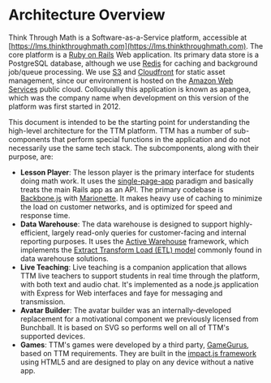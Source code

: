 # Architecture Overview

Think Through Math is a Software-as-a-Service platform, accessible at [https://lms.thinkthroughmath.com](https://lms.thinkthroughmath.com). The core platform is a [Ruby on Rails](http://rubyonrails.org) Web application. Its primary data store is a PostgreSQL database, although we use [Redis](http://redis.io/) for caching and background job/queue processing. We use [S3](http://aws.amazon.com/s3/) and [Cloudfront](http://aws.amazon.com/cloudfront/) for static asset management, since our environment is hosted on the [Amazon Web Services](http://aws.amazon.com/) public cloud. Colloquially this application is known as apangea, which was the company name when development on this version of the platform was first started in 2012.

This document is intended to be the starting point for understanding the high-level architecture for the TTM platform. TTM has a number of sub-components that perform special functions in the application and do not necessarily use the same tech stack. The subcomponents, along with their purpose, are:
* **Lesson Player**: The lesson player is the primary interface for students doing math work. It uses the [single-page-app](https://en.wikipedia.org/wiki/Single-page_application) paradigm and basically treats the main Rails app as an API. The primary codebase is [Backbone.js](http://backbonejs.org/) with [Marionette](http://marionettejs.com/). It makes heavy use of caching to minimize the load on customer networks, and is optimized for speed and response time.
* **Data Warehouse**: The data warehouse is designed to support highly-efficient, largely read-only queries for customer-facing and internal reporting purposes. It uses the [Active Warehouse](http://www.activewarehouse.info/) framework, which implements the [Extract Transform Load (ETL) model](https://en.wikipedia.org/wiki/Extract,_transform,_load) commonly found in data warehouse solutions.
* **Live Teaching**: Live teaching is a companion application that allows TTM live teachers to support students in real time through the platform, with both text and audio chat. It's implemented as a node.js application with Express for Web interfaces and faye for messaging and transmission.
* **Avatar Builder**: The avatar builder was an internally-developed replacement for a motivational component we previously licensed from Bunchball. It is based on SVG so performs well on all of TTM's supported devices. 
* **Games**: TTM's games were developed by a third party, [GameGurus](http://www.gamegurus.com/), based on TTM requirements. They are built in the [impact.js framework](http://impactjs.com/) using HTML5 and are designed to play on any device without a native app.
